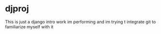 # djproj

This is just a django intro work im performing  and im trying t integrate git to familiarize myself with it 
